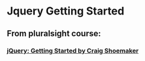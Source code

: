 # Jquery Getting Started

## From pluralsight course:

### [jQuery: Getting Started by Craig Shoemaker](https://app.pluralsight.com/library/courses/jquery-getting-started/table-of-contents)

